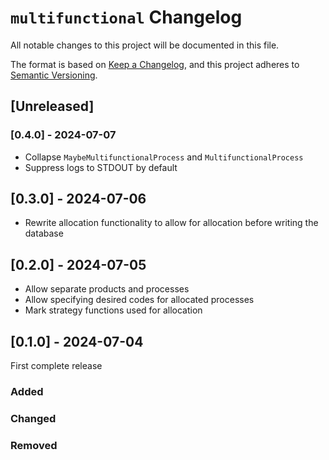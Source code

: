 # `multifunctional` Changelog

All notable changes to this project will be documented in this file.

The format is based on [Keep a Changelog](https://keepachangelog.com/en/1.0.0/),
and this project adheres to [Semantic Versioning](https://semver.org/spec/v2.0.0.html).

## [Unreleased]

### [0.4.0] - 2024-07-07

* Collapse `MaybeMultifunctionalProcess` and `MultifunctionalProcess`
* Suppress logs to STDOUT by default

## [0.3.0] - 2024-07-06

* Rewrite allocation functionality to allow for allocation before writing the database

## [0.2.0] - 2024-07-05

* Allow separate products and processes
* Allow specifying desired codes for allocated processes
* Mark strategy functions used for allocation

## [0.1.0] - 2024-07-04

First complete release

### Added

### Changed

### Removed
